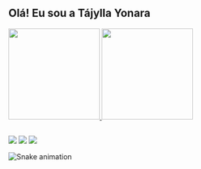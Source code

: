 ## Olá! Eu sou a Tájylla Yonara
<div>
  <a href="https://github.com/Tajylla">
  <img height="180em" src="https://github-readme-stats.vercel.app/api?username=Tajylla&show_icons=true&theme=dracula&include_all_commits=true&count_private=true"/>
  <img height="180em" src="https://github-readme-stats.vercel.app/api/top-langs/?username=Tajylla&layout=compact&langs_count=7&theme=dracula"/>
</div>
  
  ##
  
  <div> 
  <a href="https://www.instagram.com/tajyllabrandao/" target="_blank"><img src="https://img.shields.io/badge/-Instagram-%23E4405F?style=for-the-badge&logo=instagram&logoColor=white" target="_blank"></a>
 	<a href = "mailto:tajylla.yonara@gmail.com"><img src="https://img.shields.io/badge/-Gmail-%23333?style=for-the-badge&logo=gmail&logoColor=white" target="_blank"></a>
  <a href="https://www.linkedin.com/in/tajyllabrandao/" target="_blank"><img src="https://img.shields.io/badge/-LinkedIn-%230077B5?style=for-the-badge&logo=linkedin&logoColor=white" target="_blank"></a> 
    
![Snake animation](https://github.com/Tajyla/Tajylla/blob/output/github-contribution-grid-snake.svg)
  
  </div>
